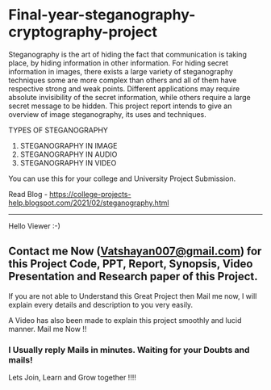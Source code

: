 # Final-year-steganography-cryptography-project

Steganography is the art of hiding the fact that communication is taking place, by hiding information in other information.  For hiding secret information in images, there exists a large variety of steganography techniques some are more complex than others and all of them have respective strong and weak points. Different applications may require absolute invisibility of the secret information, while others require a large secret message to be hidden. This project report intends to give an overview of image steganography, its uses and techniques. 

TYPES OF STEGANOGRAPHY
1. STEGANOGRAPHY IN IMAGE
2. STEGANOGRAPHY IN AUDIO
3. STEGANOGRAPHY IN VIDEO

You can use this for your college and University Project Submission.


Read Blog - https://college-projects-help.blogspot.com/2021/02/steganography.html

__________________________________________________________________________________________________________________________________________________________________________

Hello Viewer :-)

## Contact me Now (Vatshayan007@gmail.com) for this Project Code, PPT, Report, Synopsis, Video Presentation and Research paper of this Project.

If you are not able to Understand this Great Project then Mail me now, I will explain every details and description to you very easily. 


A Video has also been made to explain this project smoothly and lucid manner. Mail me Now !!

### I Usually reply Mails in minutes. Waiting for your Doubts and mails!
Lets Join, Learn and Grow together !!!!
